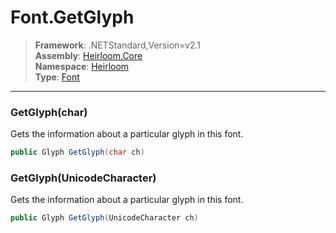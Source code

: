 # Font.GetGlyph

> **Framework**: .NETStandard,Version=v2.1  
> **Assembly**: [Heirloom.Core][0]  
> **Namespace**: [Heirloom][0]  
> **Type**: [Font][1]  

--------------------------------------------------------------------------------

### GetGlyph(char)

Gets the information about a particular glyph in this font.

```cs
public Glyph GetGlyph(char ch)
```

### GetGlyph(UnicodeCharacter)

Gets the information about a particular glyph in this font.

```cs
public Glyph GetGlyph(UnicodeCharacter ch)
```

[0]: ..\Heirloom.Core.md
[1]: Heirloom.Font.md
